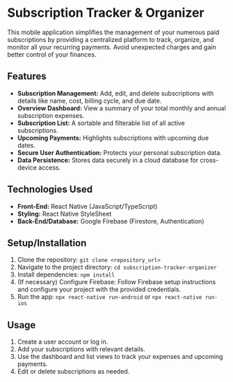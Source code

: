 # Subscription Tracker & Organizer

This mobile application simplifies the management of your numerous paid subscriptions by providing a centralized platform to track, organize, and monitor all your recurring payments.  Avoid unexpected charges and gain better control of your finances.

## Features

*   **Subscription Management:** Add, edit, and delete subscriptions with details like name, cost, billing cycle, and due date.
*   **Overview Dashboard:** View a summary of your total monthly and annual subscription expenses.
*   **Subscription List:**  A sortable and filterable list of all active subscriptions.
*   **Upcoming Payments:**  Highlights subscriptions with upcoming due dates.
*   **Secure User Authentication:**  Protects your personal subscription data.
*   **Data Persistence:** Stores data securely in a cloud database for cross-device access.

## Technologies Used

*   **Front-End:** React Native (JavaScript/TypeScript)
*   **Styling:** React Native StyleSheet
*   **Back-End/Database:** Google Firebase (Firestore, Authentication)

## Setup/Installation

1.  Clone the repository: `git clone <repository_url>`
2.  Navigate to the project directory: `cd subscription-tracker-organizer`
3.  Install dependencies: `npm install`
4.  (If necessary) Configure Firebase: Follow Firebase setup instructions and configure your project with the provided credentials.
5.  Run the app: `npx react-native run-android` or `npx react-native run-ios`

## Usage

1.  Create a user account or log in.
2.  Add your subscriptions with relevant details.
3.  Use the dashboard and list views to track your expenses and upcoming payments.
4.  Edit or delete subscriptions as needed.

